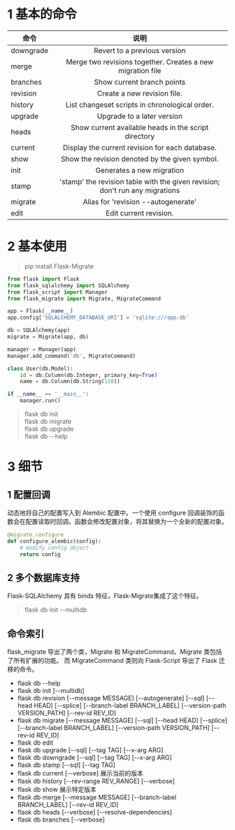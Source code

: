 
# 1 基本的命令
| 命令           | 说明 |  
|---            |:------:|  
| downgrade     |       Revert to a previous version|
| merge         |       Merge two revisions together. Creates a new migration file|
| branches      |       Show current branch points|
| revision      |       Create a new revision file.|
| history       |       List changeset scripts in chronological order.|
| upgrade       |       Upgrade to a later version|
| heads         |       Show current available heads in the script directory|
| current       |       Display the current revision for each database.|
| show          |       Show the revision denoted by the given symbol.|
| init          |       Generates a new migration|
| stamp         |       'stamp' the revision table with the given revision; don't run any migrations|
| migrate       |       Alias for 'revision --autogenerate'|
| edit          |       Edit current revision.|

# 2 基本使用

> pip install Flask-Migrate

```python
from flask import Flask
from flask_sqlalchemy import SQLAlchemy
from flask_script import Manager
from flask_migrate import Migrate, MigrateCommand

app = Flask(__name__)
app.config['SQLALCHEMY_DATABASE_URI'] = 'sqlite:///app.db'

db = SQLAlchemy(app)
migrate = Migrate(app, db)

manager = Manager(app)
manager.add_command('db', MigrateCommand)

class User(db.Model):
    id = db.Column(db.Integer, primary_key=True)
    name = db.Column(db.String(128))

if __name__ == '__main__':
    manager.run()
```

> flask db init  
> flask db migrate  
> flask db upgrade  
> flask db --help  

# 3 细节

## 1 配置回调

动态地将自己的配置写入到 Alembic 配置中。一个使用 configure 回调装饰的函数会在配置读取时回调。函数会修改配置对象，将其替换为一个全新的配置对象。

```python
@migrate.configure
def configure_alembic(config):
    # modify config object
    return config
```

## 2 多个数据库支持

Flask-SQLAlchemy 具有 binds 特征，Flask-Migrate集成了这个特征。

> flask db init --multidb

## 命令索引

flask_migrate 导出了两个类，Migrate 和 MigrateCommand。Migrate 类包括了所有扩展的功能。
而 MigrateCommand 类则向 Flask-Script 导出了 Flask 迁移的命令。

+ flask db --help  
+ flask db init [--multidb]
+ flask db revision [--message MESSAGE] [--autogenerate] [--sql] [--head HEAD] [--splice] [--branch-label BRANCH_LABEL] [--version-path VERSION_PATH] [--rev-id REV_ID]
+ flask db migrate [--message MESSAGE] [--sql] [--head HEAD] [--splice] [--branch-label BRANCH_LABEL] [--version-path VERSION_PATH] [--rev-id REV_ID]
+ flask db edit <revision>
+ flask db upgrade [--sql] [--tag TAG] [--x-arg ARG] <revision>
+ flask db downgrade [--sql] [--tag TAG] [--x-arg ARG] <revision>
+ flask db stamp [--sql] [--tag TAG] <revision>     
+ flask db current [--verbose]      展示当前的版本
+ flask db history [--rev-range REV_RANGE] [--verbose]
+ flask db show <revision>      展示特定版本
+ flask db merge [--message MESSAGE] [--branch-label BRANCH_LABEL] [--rev-id REV_ID] <revisions>
+ flask db heads [--verbose] [--resolve-dependencies]
+ flask db branches [--verbose]
